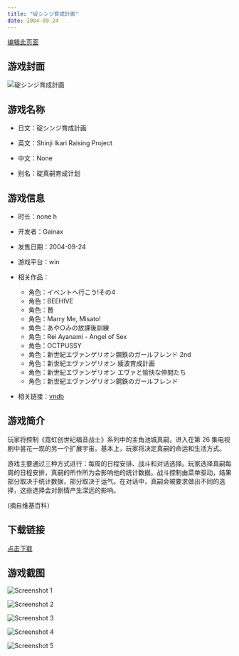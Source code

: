 ```yaml
---
title: "碇シンジ育成計画"
date: 2004-09-24
---
```

[编辑此页面](https://github.com/ACG-3/ADV3-source/blob/main/source/_posts/%E7%A2%87%E3%82%B7%E3%83%B3%E3%82%B8%E8%82%B2%E6%88%90%E8%A8%88%E7%94%BB.md)

## 游戏封面

![碇シンジ育成計画](https%3A//pan.timero.xyz/onedrive/img_lib_001/%E7%A2%87%E3%82%B7%E3%83%B3%E3%82%B8%E8%82%B2%E6%88%90%E8%A8%88%E7%94%BB_cover.avif)


## 游戏名称

- 日文：碇シンジ育成計画
- 英文：Shinji Ikari Raising Project
- 中文：None

- 别名：碇真嗣育成计划


## 游戏信息

- 时长：none h
- 开发者：Gainax
- 发售日期：2004-09-24
- 游戏平台：win
- 相关作品：
   - 角色：イベントへ行こう!その4
   - 角色：BEEHIVE
   - 角色：贄
   - 角色：Marry Me, Misato!
   - 角色：あや○みの放課後訓練
   - 角色：Rei Ayanami - Angel of Sex
   - 角色：OCTPUSSY
   - 角色：新世紀エヴァンゲリオン鋼鉄のガールフレンド 2nd
   - 角色：新世紀エヴァンゲリオン 綾波育成計画
   - 角色：新世紀エヴァンゲリオン エヴァと愉快な仲間たち
   - 角色：新世紀エヴァンゲリオン鋼鉄のガールフレンド

- 相关链接：[vndb](https://vndb.org/v1356)


## 游戏简介

玩家将控制《霓虹创世纪福音战士》系列中的主角池城真嗣，进入在第 26 集电视剧中昙花一现的另一个扩展宇宙。基本上，玩家将决定真嗣的命运和生活方式。

游戏主要通过三种方式进行：每周的日程安排、战斗和对话选择。玩家选择真嗣每周的日程安排，真嗣的所作所为会影响他的统计数据。战斗控制由菜单驱动，结果部分取决于统计数据，部分取决于运气。在对话中，真嗣会被要求做出不同的选择，这些选择会对剧情产生深远的影响。

(摘自维基百科）


## 下载链接

[点击下载](https://pan.timero.xyz/onedrive/adv_lib_001/%E7%A2%87%E3%82%B7%E3%83%B3%E3%82%B8%E8%82%B2%E6%88%90%E8%A8%88%E7%94%BB)


## 游戏截图


![Screenshot 1](https%3A//pan.timero.xyz/onedrive/img_lib_001/%E7%A2%87%E3%82%B7%E3%83%B3%E3%82%B8%E8%82%B2%E6%88%90%E8%A8%88%E7%94%BB_Screenshot_1.avif)

![Screenshot 2](https%3A//pan.timero.xyz/onedrive/img_lib_001/%E7%A2%87%E3%82%B7%E3%83%B3%E3%82%B8%E8%82%B2%E6%88%90%E8%A8%88%E7%94%BB_Screenshot_2.avif)

![Screenshot 3](https%3A//pan.timero.xyz/onedrive/img_lib_001/%E7%A2%87%E3%82%B7%E3%83%B3%E3%82%B8%E8%82%B2%E6%88%90%E8%A8%88%E7%94%BB_Screenshot_3.avif)

![Screenshot 4](https%3A//pan.timero.xyz/onedrive/img_lib_001/%E7%A2%87%E3%82%B7%E3%83%B3%E3%82%B8%E8%82%B2%E6%88%90%E8%A8%88%E7%94%BB_Screenshot_4.avif)

![Screenshot 5](https%3A//pan.timero.xyz/onedrive/img_lib_001/%E7%A2%87%E3%82%B7%E3%83%B3%E3%82%B8%E8%82%B2%E6%88%90%E8%A8%88%E7%94%BB_Screenshot_5.avif)

